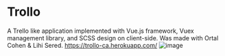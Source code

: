 # Trollo
A Trello like application implemented with Vue.js framework, Vuex management library, and SCSS design on client-side. 
Was made with Ortal Cohen & Lihi Sered.
https://trollo-ca.herokuapp.com/
![image](https://user-images.githubusercontent.com/83285714/160106897-2a74b7b1-0c89-4c2e-9efd-634d872fb6b4.png)
